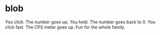 # blob
You click. The number goes up. You hold. The number goes back to 0. You click fast. The CPS meter goes up. Fun for the whole family.
